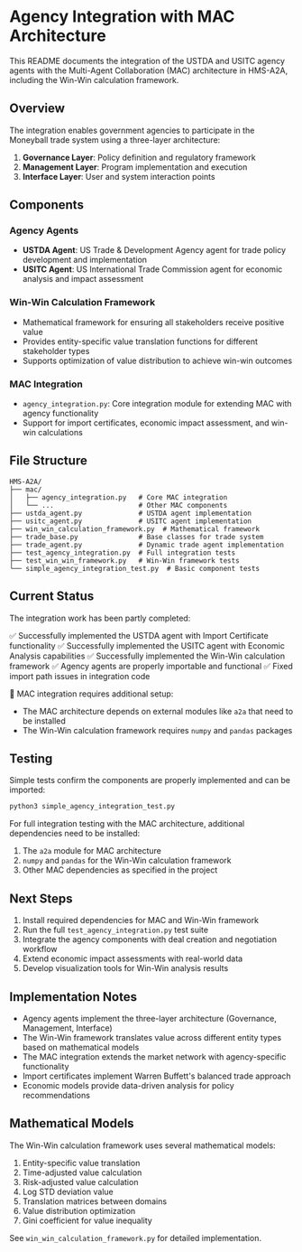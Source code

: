 # Agency Integration with MAC Architecture

This README documents the integration of the USTDA and USITC agency agents with the Multi-Agent Collaboration (MAC) architecture in HMS-A2A, including the Win-Win calculation framework.

## Overview

The integration enables government agencies to participate in the Moneyball trade system using a three-layer architecture:
1. **Governance Layer**: Policy definition and regulatory framework
2. **Management Layer**: Program implementation and execution
3. **Interface Layer**: User and system interaction points

## Components

### Agency Agents
- **USTDA Agent**: US Trade & Development Agency agent for trade policy development and implementation
- **USITC Agent**: US International Trade Commission agent for economic analysis and impact assessment

### Win-Win Calculation Framework
- Mathematical framework for ensuring all stakeholders receive positive value
- Provides entity-specific value translation functions for different stakeholder types
- Supports optimization of value distribution to achieve win-win outcomes

### MAC Integration
- `agency_integration.py`: Core integration module for extending MAC with agency functionality
- Support for import certificates, economic impact assessment, and win-win calculations

## File Structure

```
HMS-A2A/
├── mac/
│   ├── agency_integration.py   # Core MAC integration
│   └── ...                     # Other MAC components
├── ustda_agent.py              # USTDA agent implementation
├── usitc_agent.py              # USITC agent implementation
├── win_win_calculation_framework.py  # Mathematical framework
├── trade_base.py               # Base classes for trade system
├── trade_agent.py              # Dynamic trade agent implementation
├── test_agency_integration.py  # Full integration tests
├── test_win_win_framework.py   # Win-Win framework tests
└── simple_agency_integration_test.py  # Basic component tests
```

## Current Status

The integration work has been partly completed:

✅ Successfully implemented the USTDA agent with Import Certificate functionality
✅ Successfully implemented the USITC agent with Economic Analysis capabilities
✅ Successfully implemented the Win-Win calculation framework 
✅ Agency agents are properly importable and functional
✅ Fixed import path issues in integration code

🔄 MAC integration requires additional setup:
  - The MAC architecture depends on external modules like `a2a` that need to be installed
  - The Win-Win calculation framework requires `numpy` and `pandas` packages

## Testing

Simple tests confirm the components are properly implemented and can be imported:

```bash
python3 simple_agency_integration_test.py
```

For full integration testing with the MAC architecture, additional dependencies need to be installed:

1. The `a2a` module for MAC architecture
2. `numpy` and `pandas` for the Win-Win calculation framework
3. Other MAC dependencies as specified in the project

## Next Steps

1. Install required dependencies for MAC and Win-Win framework
2. Run the full `test_agency_integration.py` test suite
3. Integrate the agency components with deal creation and negotiation workflow
4. Extend economic impact assessments with real-world data
5. Develop visualization tools for Win-Win analysis results

## Implementation Notes

- Agency agents implement the three-layer architecture (Governance, Management, Interface)
- The Win-Win framework translates value across different entity types based on mathematical models
- The MAC integration extends the market network with agency-specific functionality
- Import certificates implement Warren Buffett's balanced trade approach
- Economic models provide data-driven analysis for policy recommendations

## Mathematical Models

The Win-Win calculation framework uses several mathematical models:

1. Entity-specific value translation
2. Time-adjusted value calculation
3. Risk-adjusted value calculation
4. Log STD deviation value
5. Translation matrices between domains
6. Value distribution optimization
7. Gini coefficient for value inequality

See `win_win_calculation_framework.py` for detailed implementation.